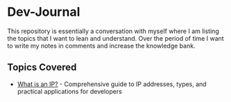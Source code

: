 # Dev-Journal
This repository is essentially a conversation with myself where I am listing the topics that I want to lean and understand. Over the period of time I want to write my notes in comments and increase the knowledge bank.

## Topics Covered

- [What is an IP?](what-is-an-ip.md) - Comprehensive guide to IP addresses, types, and practical applications for developers
